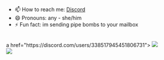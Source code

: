 - 📫 How to reach me: <a href="https://discordapp.com/users/338517945451806731">Discord</a>
- 😄 Pronouns: any - she/him
- ⚡ Fun fact: im sending pipe bombs to your mailbox
<br>
a href="https://discord.com/users/338517945451806731">
                <img class="profile"
                    src="https://lanyard.cnrad.dev/api/338517945451806731?theme=light&borderRadius=0px&animated=:true&bg=ffb3d0&idleMessage=sarp+is+doing+nothing+right+now!+💤" />
            </a>
</br>

<img src="https://iplogger.online/button%20stash/button112.gif">
<!---
s6rp/s6rp is a ✨ special ✨ repository because its `README.md` (this file) appears on your GitHub profile.
You can click the Preview link to take a look at your changes.
--->
